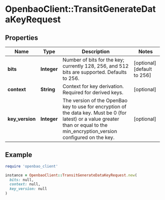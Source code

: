 # OpenbaoClient::TransitGenerateDataKeyRequest

## Properties

| Name | Type | Description | Notes |
| ---- | ---- | ----------- | ----- |
| **bits** | **Integer** | Number of bits for the key; currently 128, 256, and 512 bits are supported. Defaults to 256. | [optional][default to 256] |
| **context** | **String** | Context for key derivation. Required for derived keys. | [optional] |
| **key_version** | **Integer** | The version of the OpenBao key to use for encryption of the data key. Must be 0 (for latest) or a value greater than or equal to the min_encryption_version configured on the key. | [optional] |

## Example

```ruby
require 'openbao_client'

instance = OpenbaoClient::TransitGenerateDataKeyRequest.new(
  bits: null,
  context: null,
  key_version: null
)
```

